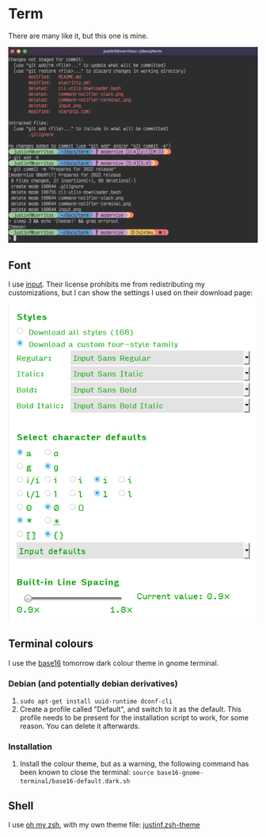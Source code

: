 # Term

There are many like it, but this one is mine.

![screenshot](screenshot.png)

## Font

I use [input](http://input.fontbureau.com/). Their license prohibits me from redistributing my customizations, but I can show the settings I used on their download page:

![input download settings](input.png)

## Terminal colours

I use the [base16](https://github.com/chriskempson/base16-gnome-terminal) tomorrow dark colour theme in gnome terminal.

### Debian (and potentially debian derivatives)

1. `sudo apt-get install uuid-runtime dconf-cli`
1. Create a profile called "Default", and switch to it as the default. This profile needs to be present for the installation script to work, for some reason. You can delete it afterwards.

### Installation

1. Install the colour theme, but as a warning, the following command has been known to close the terminal: `source base16-gnome-terminal/base16-default.dark.sh`

## Shell

I use [oh my zsh](https://github.com/robbyrussell/oh-my-zsh), with my own theme file: [justinf.zsh-theme](justinf.zsh-theme)
